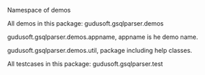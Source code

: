 Namespace of demos

All demos in this package: gudusoft.gsqlparser.demos

gudusoft.gsqlparser.demos.appname, appname is he demo name.

gudusoft.gsqlparser.demos.util, package including help classes.


All testcases in this package: gudusoft.gsqlparser.test




